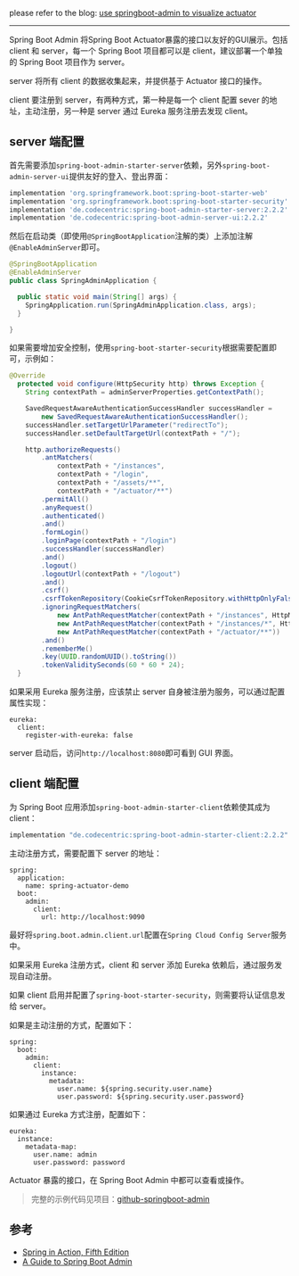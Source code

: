please refer to the blog: [use springboot-admin to visualize actuator](http://freeimmi.com/2020/03/springboot-tutorial7-admin/)

-----

Spring Boot Admin 将Spring Boot Actuator暴露的接口以友好的GUI展示。包括 client 和 server，每一个 Spring Boot 项目都可以是 client，建议部署一个单独的 Spring Boot 项目作为 server。

server 将所有 client 的数据收集起来，并提供基于 Actuator 接口的操作。

client 要注册到 server，有两种方式，第一种是每一个 client 配置 sever 的地址，主动注册，另一种是 server 通过 Eureka 服务注册去发现 client。

## server 端配置

首先需要添加`spring-boot-admin-starter-server`依赖，另外`spring-boot-admin-server-ui`提供友好的登入、登出界面：

```gradle
implementation 'org.springframework.boot:spring-boot-starter-web'
implementation 'org.springframework.boot:spring-boot-starter-security'
implementation 'de.codecentric:spring-boot-admin-starter-server:2.2.2'
implementation 'de.codecentric:spring-boot-admin-server-ui:2.2.2'
```

然后在启动类（即使用`@SpringBootApplication`注解的类）上添加注解`@EnableAdminServer`即可。

```java
@SpringBootApplication
@EnableAdminServer
public class SpringAdminApplication {

  public static void main(String[] args) {
    SpringApplication.run(SpringAdminApplication.class, args);
  }

}
```

如果需要增加安全控制，使用`spring-boot-starter-security`根据需要配置即可，示例如：

```java
@Override
  protected void configure(HttpSecurity http) throws Exception {
    String contextPath = adminServerProperties.getContextPath();

    SavedRequestAwareAuthenticationSuccessHandler successHandler =
        new SavedRequestAwareAuthenticationSuccessHandler();
    successHandler.setTargetUrlParameter("redirectTo");
    successHandler.setDefaultTargetUrl(contextPath + "/");

    http.authorizeRequests()
        .antMatchers(
            contextPath + "/instances",
            contextPath + "/login",
            contextPath + "/assets/**",
            contextPath + "/actuator/**")
        .permitAll()
        .anyRequest()
        .authenticated()
        .and()
        .formLogin()
        .loginPage(contextPath + "/login")
        .successHandler(successHandler)
        .and()
        .logout()
        .logoutUrl(contextPath + "/logout")
        .and()
        .csrf()
        .csrfTokenRepository(CookieCsrfTokenRepository.withHttpOnlyFalse())
        .ignoringRequestMatchers(
            new AntPathRequestMatcher(contextPath + "/instances", HttpMethod.POST.toString()),
            new AntPathRequestMatcher(contextPath + "/instances/*", HttpMethod.DELETE.toString()),
            new AntPathRequestMatcher(contextPath + "/actuator/**"))
        .and()
        .rememberMe()
        .key(UUID.randomUUID().toString())
        .tokenValiditySeconds(60 * 60 * 24);
  }
```

如果采用 Eureka 服务注册，应该禁止 server 自身被注册为服务，可以通过配置属性实现：

```text
eureka:
  client:
    register-with-eureka: false
```

server 启动后，访问`http://localhost:8080`即可看到 GUI 界面。

## client 端配置

为 Spring Boot 应用添加`spring-boot-admin-starter-client`依赖使其成为 client：

```gradle
implementation "de.codecentric:spring-boot-admin-starter-client:2.2.2"
```

主动注册方式，需要配置下 server 的地址：

```text
spring:
  application:
    name: spring-actuator-demo
  boot:
    admin:
      client:
        url: http://localhost:9090
```

最好将`spring.boot.admin.client.url`配置在`Spring Cloud Config Server`服务中。

如果采用 Eureka 注册方式，client 和 server 添加 Eureka 依赖后，通过服务发现自动注册。

如果 client 启用并配置了`spring-boot-starter-security`，则需要将认证信息发给 server。

如果是主动注册的方式，配置如下：

```text
spring:
  boot:
    admin:
      client:
        instance:
          metadata:
            user.name: ${spring.security.user.name}
            user.password: ${spring.security.user.password}
```

如果通过 Eureka 方式注册，配置如下：

```text
eureka:
  instance:
    metadata-map:
      user.name: admin
      user.password: password
```

Actuator 暴露的接口，在 Spring Boot Admin 中都可以查看或操作。

> 完整的示例代码见项目：[github-springboot-admin](https://github.com/nkcoder/springboot-samples/tree/master/springboot-admin)

## 参考

- [Spring in Action, Fifth Edition](https://www.manning.com/books/spring-in-action-fifth-edition)
- [A Guide to Spring Boot Admin](https://www.baeldung.com/spring-boot-admin)